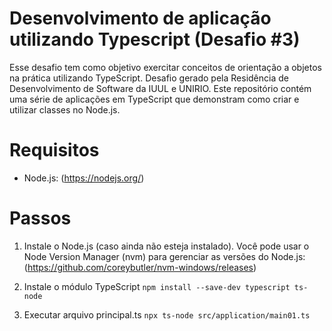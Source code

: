 # Desenvolvimento de aplicação utilizando Typescript (Desafio #3)
Esse desafio tem como objetivo exercitar conceitos de orientação a objetos na prática utilizando
TypeScript. Desafio gerado pela Residência de Desenvolvimento de Software da IUUL e UNIRIO.
Este repositório contém uma série de aplicações em TypeScript que demonstram como criar e utilizar classes no Node.js.

# Requisitos
- Node.js: (https://nodejs.org/)

# Passos
1. Instale o Node.js (caso ainda não esteja instalado).
Você pode usar o Node Version Manager (nvm) para gerenciar as versões do Node.js:
(https://github.com/coreybutler/nvm-windows/releases)

2. Instale o módulo TypeScript
`npm install --save-dev typescript ts-node`

3. Executar arquivo principal.ts
`npx ts-node src/application/main01.ts`
